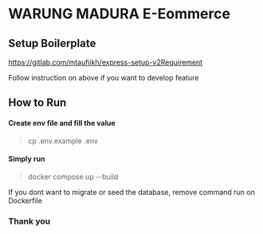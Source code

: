 # WARUNG MADURA E-Eommerce

## Setup Boilerplate

https://gitlab.com/mtaufiikh/express-setup-v2Requirement

Follow instruction on above if you want to develop feature

## How to Run

#### Create env file and fill the value

> cp .env.example .env

#### Simply run

> docker compose up --build

If you dont want to migrate or seed the database, remove command run on Dockerfile

### Thank you
